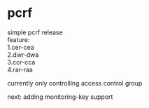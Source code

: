 # pcrf
simple pcrf release<br>
feature:<br>
1.cer-cea<br>
2.dwr-dwa<br>
3.ccr-cca<br>
4.rar-raa<br>

currently only controlling access control group<br>

next: adding monitoring-key support
